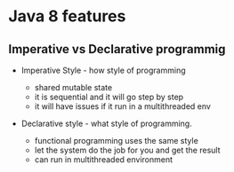 # Java 8 features

## Imperative vs Declarative programmig

* Imperative Style - how style of programming
  * shared mutable state
  * it is sequential and it will go step by step
  * it will have issues if it run in a multithreaded env

* Declarative style - what style of programming.
  * functional programming uses the same style
  * let the system do the job for you and get the result
  * can run in multithreaded environment